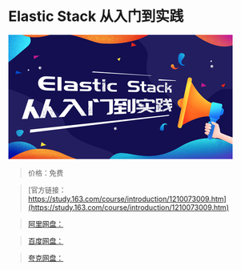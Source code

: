 # Elastic Stack 从入门到实践

![img](../../../assets/study163/free/ca8be3fe41cc49c78837ae8f031f91fe.jpg)

> 价格：免费

> [官方链接：https://study.163.com/course/introduction/1210073009.htm](https://study.163.com/course/introduction/1210073009.htm)

> [阿里网盘：]()

> [百度网盘：]()

> [夸克网盘：]()
